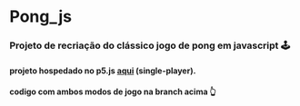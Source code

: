 # Pong_js
### Projeto de recriação do clássico jogo de pong em javascript 🕹️

#### projeto hospedado no p5.js [aqui](https://editor.p5js.org/Cayozada/sketches/kOyRTiFA7) (single-player).
#### codigo com ambos modos de jogo na branch acima 👆
